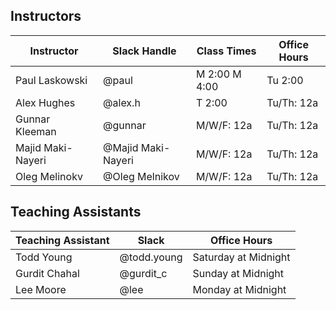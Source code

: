 ## Instructors 

| Instructor        | Slack Handle       | Class Times   | Office Hours |
|-------------------|--------------------|---------------|--------------|
| Paul Laskowski    | @paul              | M 2:00 M 4:00 | Tu 2:00      |
| Alex Hughes       | @alex.h            | T 2:00        | Tu/Th: 12a   |
| Gunnar Kleeman    | @gunnar            | M/W/F: 12a    | Tu/Th: 12a   |
| Majid Maki-Nayeri | @Majid Maki-Nayeri | M/W/F: 12a    | Tu/Th: 12a   |
| Oleg Melinokv     | @Oleg Melnikov     | M/W/F: 12a    | Tu/Th: 12a   |

## Teaching Assistants

| Teaching Assistant | Slack       | Office Hours         |
|--------------------|-------------|----------------------|
| Todd Young         | @todd.young | Saturday at Midnight |
| Gurdit Chahal      | @gurdit_c   | Sunday at Midnight   |
| Lee Moore          | @lee        | Monday at Midnight   |
